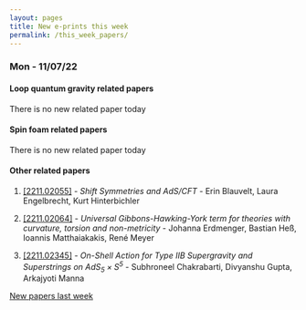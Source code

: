 ```yaml
---
layout: pages
title: New e-prints this week
permalink: /this_week_papers/
---
```




### Mon - 11/07/22

#### Loop quantum gravity related papers

There is no new related paper today 

#### Spin foam related papers

There is no new related paper today 



#### Other related papers

1. [[2211.02055]](https://arxiv.org/abs/2211.02055) - *Shift Symmetries and AdS/CFT* - Erin Blauvelt, Laura Engelbrecht, Kurt Hinterbichler

1. [[2211.02064]](https://arxiv.org/abs/2211.02064) - *Universal Gibbons-Hawking-York term for theories with curvature, torsion  and non-metricity* - Johanna Erdmenger, Bastian Heß, Ioannis Matthaiakakis, René Meyer

1. [[2211.02345]](https://arxiv.org/abs/2211.02345) - *On-Shell Action for Type IIB Supergravity and Superstrings on $AdS_5  \times S^5$* - Subhroneel Chakrabarti, Divyanshu Gupta, Arkajyoti Manna






[New papers last week]({{site.url}}/archived/weekly/pre-prints/2022/11/07/archived_weekly_papers.html)